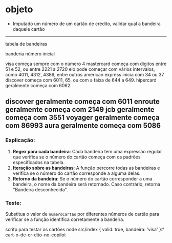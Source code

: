 # objeto

 - Imputado um número de um cartão de crédito, validar qual a bandeira daquele cartão

--------------------------------------------------------------------------------------------
  tabela  de bandeiras

  banderia             número  inicial

  visa                 começa sempre com o número 4
  mastercard           começa com digitos  entre 51 e 52, ou entre 2221 a 2720
  elo                  pode começar com vários intervalos, como 4011, 4312, 4389, entre outros
  american express     inicia com 34 ou 37
  discover             começa com 6011, 65, ou com a faixa de 644 a 649.
  hipercard            geralmente começa com 6062.
  
  discover             geralmente começa com 6011
  enroute              geralmente começa com 2149
  jcb                  geralmente começa com 3551
  voyager              geralmente começa com 86993
  aura                 geralmente começa com 5086
  ----------------------------------------------------------------------------------------
 

### Explicação:
1. **Regex para cada bandeira**: Cada bandeira tem uma expressão regular que verifica se o número do cartão começa com os padrões especificados na tabela.
2. **Iteração sobre as bandeiras**: A função percorre todas as bandeiras e verifica se o número do cartão corresponde a alguma delas.
3. **Retorno da bandeira**: Se o número do cartão corresponder a uma bandeira, o nome da bandeira será retornado. Caso contrário, retorna "Bandeira desconhecida".

### Teste:
Substitua o valor de `numeroCartao` por diferentes números de cartão para verificar se a função identifica corretamente a bandeira.

scritp para testar os cartões
node src/index { valid: true, bandeira: 'visa' }#   c a r t - o - d e - c r - d i t o - n o - c o p i l o t  
 